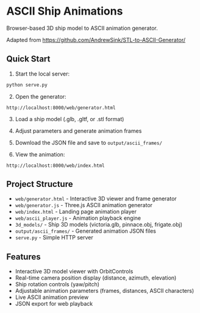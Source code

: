 # ASCII Ship Animations

Browser-based 3D ship model to ASCII animation generator.

Adapted from https://github.com/AndrewSink/STL-to-ASCII-Generator/

## Quick Start

1. Start the local server:
```bash
python serve.py
```

2. Open the generator:
```
http://localhost:8000/web/generator.html
```

3. Load a ship model (.glb, .gltf, or .stl format)

4. Adjust parameters and generate animation frames

5. Download the JSON file and save to `output/ascii_frames/`

6. View the animation:
```
http://localhost:8000/web/index.html
```

## Project Structure

- `web/generator.html` - Interactive 3D viewer and frame generator
- `web/generator.js` - Three.js ASCII animation generator
- `web/index.html` - Landing page animation player
- `web/ascii_player.js` - Animation playback engine
- `3d_models/` - Ship 3D models (victoria.glb, pinnace.obj, frigate.obj)
- `output/ascii_frames/` - Generated animation JSON files
- `serve.py` - Simple HTTP server

## Features

- Interactive 3D model viewer with OrbitControls
- Real-time camera position display (distance, azimuth, elevation)
- Ship rotation controls (yaw/pitch)
- Adjustable animation parameters (frames, distances, ASCII characters)
- Live ASCII animation preview
- JSON export for web playback
